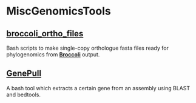 # MiscGenomicsTools

## [broccoli_ortho_files](/broccoli_ortho_files)

Bash scripts to make single-copy orthologue fasta files ready for phylogenomics from [**Broccoli**](https://github.com/rderelle/Broccoli) output.

## [GenePull](/GenePull)

A bash tool which extracts a certain gene from an assembly using BLAST and bedtools.
